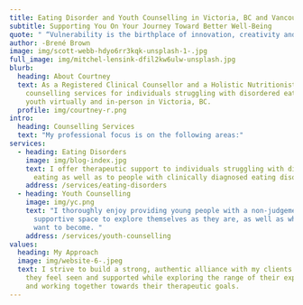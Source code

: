 ```yaml
---
title: Eating Disorder and Youth Counselling in Victoria, BC and Vancouver, BC
subtitle: Supporting You On Your Journey Toward Better Well-Being
quote: " “Vulnerability is the birthplace of innovation, creativity and change.” "
author: -Brené Brown
image: img/scott-webb-hdyo6rr3kqk-unsplash-1-.jpg
full_image: img/mitchel-lensink-dfil2kw6ulw-unsplash.jpg
blurb:
  heading: About Courtney
  text: As a Registered Clinical Counsellor and a Holistic Nutritionist I offer
    counselling services for individuals struggling with disordered eating and
    youth virtually and in-person in Victoria, BC.
  profile: img/courtney-r.png
intro:
  heading: Counselling Services
  text: "My professional focus is on the following areas:"
services:
  - heading: Eating Disorders
    image: img/blog-index.jpg
    text: I offer therapeutic support to individuals struggling with disordered
      eating as well as to people with clinically diagnosed eating disorders.
    address: /services/eating-disorders
  - heading: Youth Counselling
    image: img/yc.png
    text: "I thoroughly enjoy providing young people with a non-judgemental and
      supportive space to explore themselves as they are, as well as who they
      want to become. "
    address: /services/youth-counselling
values:
  heading: My Approach
  image: img/website-6-.jpeg
  text: I strive to build a strong, authentic alliance with my clients so that
    they feel seen and supported while exploring the range of their experience
    and working together towards their therapeutic goals.
---
```

